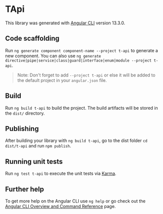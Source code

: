 # TApi

This library was generated with [Angular CLI](https://github.com/angular/angular-cli) version 13.3.0.

## Code scaffolding

Run `ng generate component component-name --project t-api` to generate a new component. You can also use `ng generate directive|pipe|service|class|guard|interface|enum|module --project t-api`.
> Note: Don't forget to add `--project t-api` or else it will be added to the default project in your `angular.json` file. 

## Build

Run `ng build t-api` to build the project. The build artifacts will be stored in the `dist/` directory.

## Publishing

After building your library with `ng build t-api`, go to the dist folder `cd dist/t-api` and run `npm publish`.

## Running unit tests

Run `ng test t-api` to execute the unit tests via [Karma](https://karma-runner.github.io).

## Further help

To get more help on the Angular CLI use `ng help` or go check out the [Angular CLI Overview and Command Reference](https://angular.io/cli) page.
